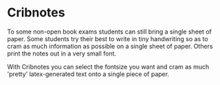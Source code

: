 # Cribnotes

To some non-open book exams students can still bring a single sheet of paper.
Some students try their best to write in tiny handwriting so as to cram as much information as possible on a single sheet of paper.
Others print the notes out in a very small font.

With Cribnotes you can select the fontsize you want and cram as much 'pretty' latex-generated text onto a single piece of paper.

